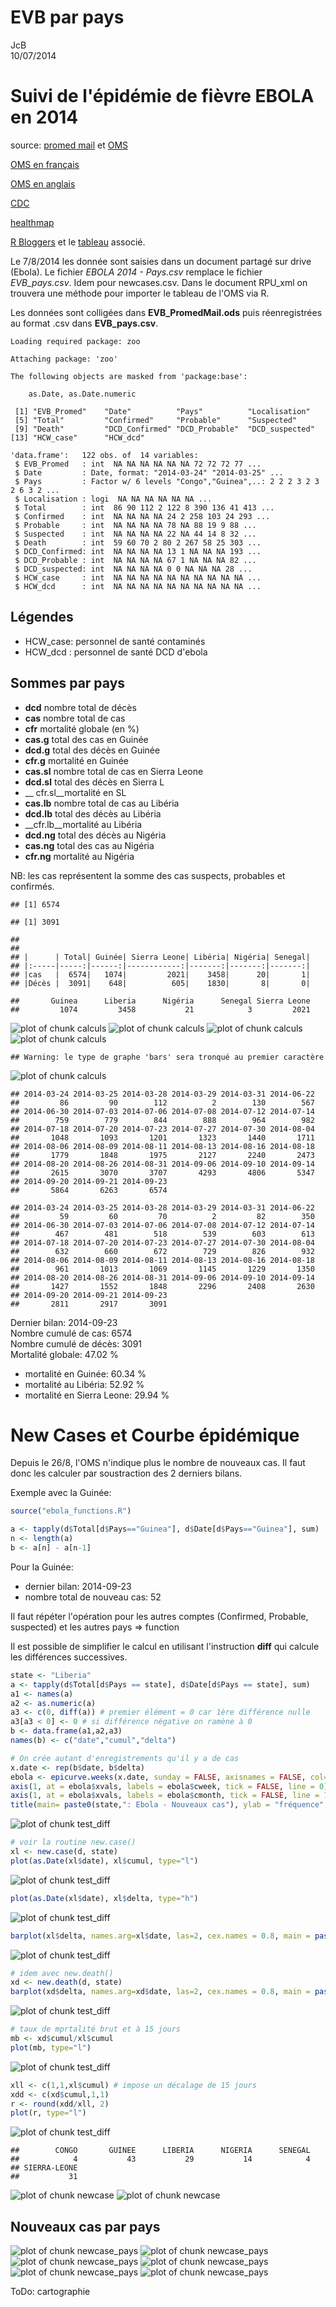 # EVB par pays
JcB  
10/07/2014  

Suivi de l'épidémie de fièvre EBOLA en 2014
===========================================

source: [promed mail](http://www.promedmail.org) et [OMS](http://who.int/csr/don/2014_07_15_ebola/en/)

[OMS en français](http://who.int/csr/don/archive/disease/ebola/fr/)

[OMS en anglais](http://who.int/csr/don/archive/disease/ebola/en/)

[CDC](http://www.cdc.gov/vhf/ebola/)

[healthmap](http://www.healthmap.org/fr/)

[R Bloggers](http://www.r-bloggers.com/1-2-millions-deaths-by-ebola-projected-within-six-months/) et le [tableau](https://docs.google.com/spreadsheets/d/1GaQg5MgnwxlT_J447N3em8L8obNfwOMfAUEXD6oc4ck/edit#gid=0) associé.


Le 7/8/2014 les donnée sont saisies dans un document partagé sur drive (Ebola). Le fichier _EBOLA 2014 - Pays.csv_ remplace le fichier _EVB_pays.csv_. Idem pour newcases.csv. Dans le document RPU_xml on trouvera une méthode pour importer le tableau de l'OMS via R.

Les données sont colligées dans __EVB_PromedMail.ods__ puis réenregistrées au format .csv dans __EVB_pays.csv__.


```
Loading required package: zoo

Attaching package: 'zoo'

The following objects are masked from 'package:base':

    as.Date, as.Date.numeric
```

```
 [1] "EVB_Promed"    "Date"          "Pays"          "Localisation" 
 [5] "Total"         "Confirmed"     "Probable"      "Suspected"    
 [9] "Death"         "DCD_Confirmed" "DCD_Probable"  "DCD_suspected"
[13] "HCW_case"      "HCW_dcd"      
```

```
'data.frame':	122 obs. of  14 variables:
 $ EVB_Promed   : int  NA NA NA NA NA NA 72 72 72 77 ...
 $ Date         : Date, format: "2014-03-24" "2014-03-25" ...
 $ Pays         : Factor w/ 6 levels "Congo","Guinea",..: 2 2 2 3 2 3 2 6 3 2 ...
 $ Localisation : logi  NA NA NA NA NA NA ...
 $ Total        : int  86 90 112 2 122 8 390 136 41 413 ...
 $ Confirmed    : int  NA NA NA NA 24 2 258 103 24 293 ...
 $ Probable     : int  NA NA NA NA 78 NA 88 19 9 88 ...
 $ Suspected    : int  NA NA NA NA 22 NA 44 14 8 32 ...
 $ Death        : int  59 60 70 2 80 2 267 58 25 303 ...
 $ DCD_Confirmed: int  NA NA NA NA 13 1 NA NA NA 193 ...
 $ DCD_Probable : int  NA NA NA NA 67 1 NA NA NA 82 ...
 $ DCD_suspected: int  NA NA NA NA 0 0 NA NA NA 28 ...
 $ HCW_case     : int  NA NA NA NA NA NA NA NA NA NA ...
 $ HCW_dcd      : int  NA NA NA NA NA NA NA NA NA NA ...
```

Légendes
--------

- HCW_case: personnel de santé contaminés
- HCW_dcd : personnel de santé DCD d'ebola

Sommes par pays
---------------

- __dcd__ nombre total de décès
- __cas__ nombre total de cas
- __cfr__ mortalité globale (en %)
- __cas.g__ total des cas en Guinée
- __dcd.g__ total des décès en Guinée
- __cfr.g__ mortalité en Guinée
- __cas.sl__ nombre total de cas en Sierra Leone
- __dcd.sl__ total des décès en Sierra L
- __ cfr.sl__mortalité  en SL
- __cas.lb__ nombre total de cas au Libéria
- __dcd.lb__ total des décès au Libéria
- __cfr.lb__mortalité au Libéria
- __dcd.ng__ total des décès au Nigéria
- __cas.ng__ total des cas au Nigéria
- __cfr.ng__ mortalité au Nigéria

NB: les cas représentent la somme des cas suspects, probables et confirmés.


```
## [1] 6574
```

```
## [1] 3091
```

```
## 
## 
## |      | Total| Guinée| Sierra Leone| Libéria| Nigéria| Senegal|
## |:-----|-----:|------:|------------:|-------:|-------:|-------:|
## |cas   |  6574|   1074|         2021|    3458|      20|       1|
## |Décès |  3091|    648|          605|    1830|       8|       0|
```

```
##       Guinea      Liberia      Nigéria      Senegal Sierra Leone 
##         1074         3458           21            3         2021
```

![plot of chunk calculs](./EVB_pays_files/figure-html/calculs1.png) ![plot of chunk calculs](./EVB_pays_files/figure-html/calculs2.png) ![plot of chunk calculs](./EVB_pays_files/figure-html/calculs3.png) ![plot of chunk calculs](./EVB_pays_files/figure-html/calculs4.png) 

```
## Warning: le type de graphe 'bars' sera tronqué au premier caractère
```

![plot of chunk calculs](./EVB_pays_files/figure-html/calculs5.png) 

```
## 2014-03-24 2014-03-25 2014-03-28 2014-03-29 2014-03-31 2014-06-22 
##         86         90        112          2        130        567 
## 2014-06-30 2014-07-03 2014-07-06 2014-07-08 2014-07-12 2014-07-14 
##        759        779        844        888        964        982 
## 2014-07-18 2014-07-20 2014-07-23 2014-07-27 2014-07-30 2014-08-04 
##       1048       1093       1201       1323       1440       1711 
## 2014-08-06 2014-08-09 2014-08-11 2014-08-13 2014-08-16 2014-08-18 
##       1779       1848       1975       2127       2240       2473 
## 2014-08-20 2014-08-26 2014-08-31 2014-09-06 2014-09-10 2014-09-14 
##       2615       3070       3707       4293       4806       5347 
## 2014-09-20 2014-09-21 2014-09-23 
##       5864       6263       6574
```

```
## 2014-03-24 2014-03-25 2014-03-28 2014-03-29 2014-03-31 2014-06-22 
##         59         60         70          2         82        350 
## 2014-06-30 2014-07-03 2014-07-06 2014-07-08 2014-07-12 2014-07-14 
##        467        481        518        539        603        613 
## 2014-07-18 2014-07-20 2014-07-23 2014-07-27 2014-07-30 2014-08-04 
##        632        660        672        729        826        932 
## 2014-08-06 2014-08-09 2014-08-11 2014-08-13 2014-08-16 2014-08-18 
##        961       1013       1069       1145       1229       1350 
## 2014-08-20 2014-08-26 2014-08-31 2014-09-06 2014-09-10 2014-09-14 
##       1427       1552       1848       2296       2408       2630 
## 2014-09-20 2014-09-21 2014-09-23 
##       2811       2917       3091
```
Dernier bilan: 2014-09-23  
Nombre cumulé de cas: $6574$  
Nombre cumulé de décès: $3091$  
Mortalité globale: $47.02$ %   
- mortalité en Guinée: $60.34$ %  
- mortalité au Libéria: $52.92$ %  
- mortalité en Sierra Leone: $29.94$ %  

New Cases et Courbe épidémique
==============================

Depuis le 26/8, l'OMS n'indique plus le nombre de nouveaux cas. Il faut donc les calculer par soustraction des 2 derniers bilans.

Exemple avec la Guinée:

```r
source("ebola_functions.R")

a <- tapply(d$Total[d$Pays=="Guinea"], d$Date[d$Pays=="Guinea"], sum)
n <- length(a)
b <- a[n] - a[n-1]
```
Pour la Guinée:  
- dernier bilan: 2014-09-23  
- nombre total de nouveau cas: 52

Il faut répéter l'opération pour les autres comptes (Confirmed, Probable, suspected) et les autres pays => function

Il est possible de simplifier le calcul en utilisant l'instruction __diff__ qui calcule les différences successives.


```r
state <- "Liberia"
a <- tapply(d$Total[d$Pays == state], d$Date[d$Pays == state], sum)
a1 <- names(a)
a2 <- as.numeric(a)
a3 <- c(0, diff(a)) # premier élément = 0 car 1ère différence nulle
a3[a3 < 0] <- 0 # si différence négative on ramène à 0
b <- data.frame(a1,a2,a3)
names(b) <- c("date","cumul","delta")

# On crée autant d'enregistrements qu'il y a de cas
x.date <- rep(b$date, b$delta)
ebola <- epicurve.weeks(x.date, sunday = FALSE, axisnames = FALSE, col="#A8DDB5")
axis(1, at = ebola$xvals, labels = ebola$cweek, tick = FALSE, line = 0)
axis(1, at = ebola$xvals, labels = ebola$cmonth, tick = FALSE, line = 1)
title(main= paste0(state,": Ebola - Nouveaux cas"), ylab = "fréquence", xlab = "2014 - semaines")
```

![plot of chunk test_diff](./EVB_pays_files/figure-html/test_diff1.png) 

```r
# voir la routine new.case()
xl <- new.case(d, state)
plot(as.Date(xl$date), xl$cumul, type="l")
```

![plot of chunk test_diff](./EVB_pays_files/figure-html/test_diff2.png) 

```r
plot(as.Date(xl$date), xl$delta, type="h")
```

![plot of chunk test_diff](./EVB_pays_files/figure-html/test_diff3.png) 

```r
barplot(xl$delta, names.arg=xl$date, las=2, cex.names = 0.8, main = paste0(state," - Nouveaux cas"))
```

![plot of chunk test_diff](./EVB_pays_files/figure-html/test_diff4.png) 

```r
# idem avec new.death()
xd <- new.death(d, state)
barplot(xd$delta, names.arg=xd$date, las=2, cex.names = 0.8, main = paste0(state," - Nouveaux Décès"))
```

![plot of chunk test_diff](./EVB_pays_files/figure-html/test_diff5.png) 

```r
# taux de mprtalité brut et à 15 jours
mb <- xd$cumul/xl$cumul
plot(mb, type="l")
```

![plot of chunk test_diff](./EVB_pays_files/figure-html/test_diff6.png) 

```r
xll <- c(1,1,xl$cumul) # impose un décalage de 15 jours
xdd <- c(xd$cumul,1,1)
r <- round(xdd/xll, 2)
plot(r, type="l")
```

![plot of chunk test_diff](./EVB_pays_files/figure-html/test_diff7.png) 




```
##        CONGO       GUINEE      LIBERIA      NIGERIA      SENEGAL 
##            4           43           29           14            4 
## SIERRA-LEONE 
##           31
```

![plot of chunk newcase](./EVB_pays_files/figure-html/newcase1.png) ![plot of chunk newcase](./EVB_pays_files/figure-html/newcase2.png) 

Nouveaux cas par pays
---------------------
![plot of chunk newcase_pays](./EVB_pays_files/figure-html/newcase_pays1.png) ![plot of chunk newcase_pays](./EVB_pays_files/figure-html/newcase_pays2.png) ![plot of chunk newcase_pays](./EVB_pays_files/figure-html/newcase_pays3.png) ![plot of chunk newcase_pays](./EVB_pays_files/figure-html/newcase_pays4.png) ![plot of chunk newcase_pays](./EVB_pays_files/figure-html/newcase_pays5.png) ![plot of chunk newcase_pays](./EVB_pays_files/figure-html/newcase_pays6.png) 

ToDo: cartographie
